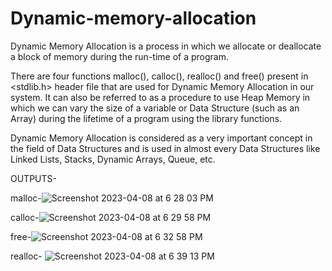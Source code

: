 # Dynamic-memory-allocation

Dynamic Memory Allocation is a process in which we allocate or deallocate a block of memory during the run-time of a program.

There are four functions malloc(), calloc(), realloc() and free() present in <stdlib.h> header file that are used for Dynamic Memory Allocation in our system. It can also be referred to as a procedure to use Heap Memory in which we can vary the size of a variable or Data Structure (such as an Array) during the lifetime of a program using the library functions.

Dynamic Memory Allocation is considered as a very important concept in the field of Data Structures and is used in almost every Data Structures like Linked Lists, Stacks, Dynamic Arrays, Queue, etc.

OUTPUTS-

malloc-![Screenshot 2023-04-08 at 6 28 03 PM](https://user-images.githubusercontent.com/91966167/230723840-e7524906-96a4-4720-9cba-a476fa575ce8.png)


calloc-![Screenshot 2023-04-08 at 6 29 58 PM](https://user-images.githubusercontent.com/91966167/230723893-5acaa4f6-1fdc-4efd-8e83-01ee1a97dd19.png)


free-![Screenshot 2023-04-08 at 6 32 58 PM](https://user-images.githubusercontent.com/91966167/230723895-5ddd321d-ba53-4519-8d94-2953bf199c2d.png)


realloc- ![Screenshot 2023-04-08 at 6 39 13 PM](https://user-images.githubusercontent.com/91966167/230723898-049f7238-fe51-4789-a717-db76f9c5ab9d.png)
